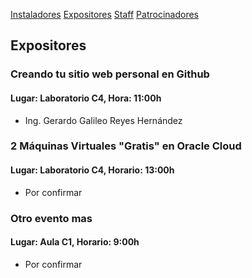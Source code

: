 [Instaladores](./instaladores.md) [Expositores](./expositores) [Staff](./staff.md) [Patrocinadores](./patrocinadores.md)

## Expositores

### Creando tu sitio web personal en Github
#### Lugar: Laboratorio C4, Hora: 11:00h
- Ing. Gerardo Galileo Reyes Hernández

### 2 Máquinas Virtuales "Gratis" en Oracle Cloud
#### Lugar: Laboratorio C4, Horario: 13:00h
- Por confirmar

### Otro evento mas
#### Lugar: Aula C1, Horario: 9:00h
- Por confirmar
